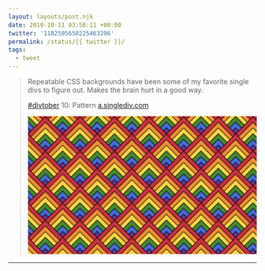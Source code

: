 ```yaml
---
layout: layouts/post.njk
date: 2019-10-11 03:58:11 +00:00
twitter: '1182505650225463296'
permalink: /status/{{ twitter }}/
tags: 
  - tweet
---
```


> Repeatable CSS backgrounds have been some of my favorite single divs to figure out. Makes the brain hurt in a good way.
> 
> [#divtober](https://twitter.com/hashtag/divtober) 10: Pattern [a.singlediv.com](https://a.singlediv.com) 
> 
> ![Repeating pattern of overlapping rainbow striped triangles.](/img/1182505650225463296-EGkano2U0AIvPsm.png)

---
